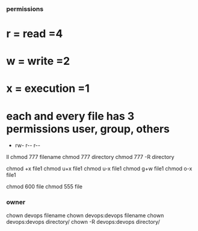 ### permissions ###
# r = read =4
# w = write =2
# x = execution =1
# each and every file has 3 permissions user, group, others

-   rw-     r--     r--

ll
chmod 777 filename
chmod 777 directory
chmod 777 -R directory

chmod +x file1
chmod u+x file1
chmod u-x file1
chmod g+w file1
chmod o-x file1

chmod 600 file
chmod 555 file



### owner ###
chown devops filename
chown devops:devops filename
chown devops:devops directory/
chown -R devops:devops directory/